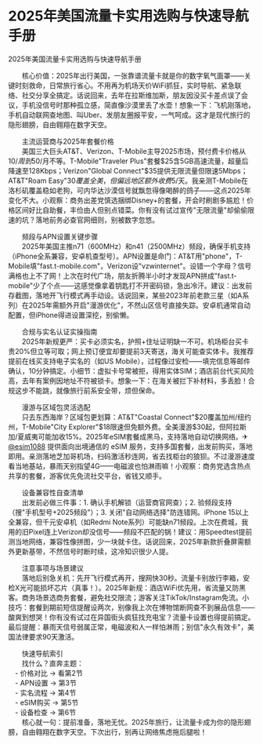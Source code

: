 # 2025年美国流量卡实用选购与快速导航手册

2025年美国流量卡实用选购与快速导航手册

　　核心价值：2025年出行美国，一张靠谱流量卡就是你的数字氧气面罩——关键时刻救命，日常旅行省心。不用再为机场天价WiFi抓狂，实时导航、紧急联络、社交分享全搞定。话说回来，去年在拉斯维加斯，朋友因没买卡差点误了会议，手机没信号时那种孤立感，简直像沙漠里丢了水壶！想象一下：飞机刚落地，手机自动联网查地图、叫Uber、发朋友圈报平安，一气呵成。这才是现代旅行的隐形翅膀，自由翱翔在数字天空。

　　主流运营商与2025年套餐价格  
　　美国三大巨头AT&T、Verizon、T-Mobile主导2025市场，预付费卡价格从$10/周到$50/月不等。T-Mobile"Traveler Plus"套餐$25含5GB高速流量，超量后降速至128Kbps；Verizon"Global Connect"$35提供无限流量但限速5Mbps；AT&T"Roam Easy"$30覆盖全美，但偏远地区额外收费$5/天。我亲测T-Mobile在洛杉矶覆盖稳如老狗，可内华达沙漠信号就飘忽得像喝醉的鸽子——这点2025年变化不大。小观察：商务出差党慎选捆绑Disney+的套餐，开会时刷剧多尴尬！价格区间好比自助餐，丰俭由人但别点错菜。你有没有试过宣传"无限流量"却偷偷限速的坑？落地前务必查官网细则，别被数字忽悠。

　　频段与APN设置关键步骤  
　　2025年美国主推n71（600MHz）和n41（2500MHz）频段，确保手机支持（iPhone全系兼容，安卓机查型号）。APN设置是命门：AT&T用"phone"，T-Mobile填"fast.t-mobile.com"，Verizon设"vzwinternet"。设错一个字母？信号满格也上不了网！上次在时代广场，朋友折腾半小时才发现APN拼成"fast.t-mobile"少了个点——这感觉像拿着钥匙打不开密码锁，急出冷汗。建议：出发前存截图，落地开飞行模式再手动设。话说回来，某些2023年前老款三星（如A系列）在2025年需额外开启"漫游优化"，不然山区信号直接失踪。安卓机通常自动配置，但iPhone得进设置深挖，别偷懒。

　　合规与实名认证实操指南  
　　2025年新规更严：买卡必须实名，护照+住址证明缺一不可。机场柜台买卡贵20%但立等可取；网上预订便宜却要提前3天寄送，海关可能查实体卡。我推荐提前在线买支持电子实名的（如US Mobile），过程像过安检——填完信息等邮件确认，10分钟搞定。小细节：虚拟卡号常被拒，得用实体SIM；酒店前台代买风险高，去年有案例因地址不符被锁卡。想象一下：在海关被拦下补材料，多丢脸！合规这步不能跳，就像旅行前系安全带，烦但保命。

　　漫游与区域包灵活选配  
　　只去东西海岸？区域包更划算：AT&T"Coastal Connect"$20覆盖加州/纽约州，T-Mobile"City Explorer"$18限速但免额外费。全美漫游$30起，但阿拉斯加/夏威夷可能加收15%。2025年eSIM套餐成黑马，支持落地自动切换网络。✈ [@esim1088](https://t.me/s/esim1088) 提供面向出境通信的 eSIM 服务，支持多国套餐，出发前购买，落地即用。亲测落地芝加哥机场，扫码激活秒连网，省去找柜台的狼狈。不过漫游速度看当地基站，暴雨天别指望4G——电磁波也怕淋雨嘛！小观察：商务党选含热点共享的套餐，游客优先免流社交平台，省钱又顺手。

　　设备兼容性自查清单  
　　出发前必做三件事：1. 确认手机解锁（运营商官网查）；2. 验频段支持（搜"手机型号+2025频段"）；3. 关闭"自动网络选择"防连错网。iPhone 15以上全兼容，但千元安卓机（如Redmi Note系列）可能缺n71频段。上次在费城，我用的旧Pixel连上Verizon却没信号——频段不匹配的锅！建议：用Speedtest提前测当地网络，兼容性像拼图，少一块就卡住。话说回来，2025年新款折叠屏需额外更新基带，不然信号时断时续，这冷知识很少人提。

　　注意事项与场景建议  
　　落地后别急关机：先开飞行模式再开，搜网快30秒。流量卡别放行李箱，安检X光可能损坏芯片（真事！）。2025年新规：酒店WiFi优先用，省流量又防黑客。商务场景选商务套餐，避免社交限流；游客关注TikTok/Instagram免流。小技巧：套餐到期前短信提醒设两次，别像我上次在博物馆断网查不到展品信息——酸爽到想哭！你有没有试过在异国街头疯狂找充电宝？流量卡设置也得提前搞定。最后提醒：暴雨天信号弱属正常，电磁波和人一样怕淋雨；别信"永久有效卡"，美国法律要求90天激活。

　　快速导航索引  
　　找什么？直奔主题：  
　- 价格对比 → 看第2节  
　- APN设置 → 第3节  
　- 实名流程 → 第4节  
　- eSIM购买 → 第5节  
　- 设备检查 → 第6节  
　　核心就一句：提前准备，落地无忧。2025年旅行，让流量卡成为你的隐形翅膀，自由翱翔在数字天空。下次出行，别再让网络焦虑拖后腿啦！